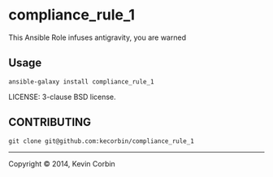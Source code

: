 # compliance_rule_1

This Ansible Role infuses antigravity, you are warned

## Usage

`ansible-galaxy install compliance_rule_1`

LICENSE: 3-clause BSD license.

## CONTRIBUTING

`git clone git@github.com:kecorbin/compliance_rule_1`

---
Copyright © 2014, Kevin Corbin
